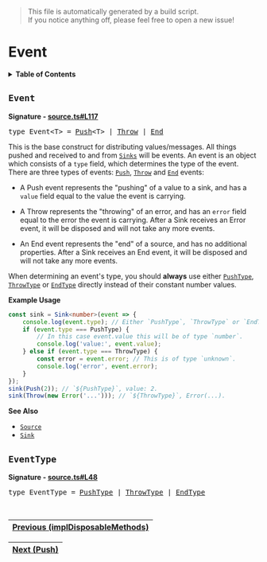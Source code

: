 > This file is automatically generated by a build script.<br>If you notice anything off, please feel free to open a new issue!

# Event

<details><summary><b>Table of Contents</b></summary>

1. [<code>Event</code>](#Event)
   1. [<code>EventType</code>](#EventType)</details>

## <a name="Event"></a><code>Event</code>

<b>Signature - [source.ts#L117](..\/..\/packages\/core\/src\/source.ts#L117)</b>

<pre>type Event&lt;T&gt; = <a href="01-Push.md#Push-Interface">Push</a>&lt;T&gt; | <a href="02-Throw.md#Throw-Interface">Throw</a> | <a href="03-End.md#End-Interface">End</a></pre>

This is the base construct for distributing values\/messages. All things pushed and received to and from <code>[Sinks](..\/03-api-source\/02-Sink.md#Sink)</code> will be events. An event is an object which consists of a <code>type</code> field, which determines the type of the event. There are three types of events: <code>[Push](01-Push.md#Push)</code>, <code>[Throw](02-Throw.md#Throw)</code> and <code>[End](03-End.md#End)</code> events:

- A Push event represents the &quot;pushing&quot; of a value to a sink, and has a <code>value</code> field equal to the value the event is carrying.

- A Throw represents the &quot;throwing&quot; of an error, and has an <code>error</code> field equal to the error the event is carrying. After a Sink receives an Error event, it will be disposed and will not take any more events.

- An End event represents the &quot;end&quot; of a source, and has no additional properties. After a Sink receives an End event, it will be disposed and will not take any more events.

When determining an event's type, you should <b>always</b> use either <code>[PushType](01-Push.md#PushType)</code>, <code>[ThrowType](02-Throw.md#ThrowType)</code> or <code>[EndType](03-End.md#EndType)</code> directly instead of their constant number values.

<b>Example Usage</b>

```ts
const sink = Sink<number>(event => {
    console.log(event.type); // Either `PushType`, `ThrowType` or `EndType`.
    if (event.type === PushType) {
        // In this case event.value this will be of type `number`.
        console.log('value:', event.value);
    } else if (event.type === ThrowType) {
        const error = event.error; // This is of type `unknown`.
        console.log('error', event.error);
    }
});
sink(Push(2)); // `${PushType}`, value: 2.
sink(Throw(new Error('...'))); // `${ThrowType}`, Error(...).
```

<b>See Also</b>

- <code>[Source](..\/03-api-source\/00-Source.md#Source)</code>
- <code>[Sink](..\/03-api-source\/02-Sink.md#Sink)</code>

## <a name="EventType"></a><code>EventType</code>

<b>Signature - [source.ts#L48](..\/..\/packages\/core\/src\/source.ts#L48)</b>

<pre>type EventType = <a href="01-Push.md#PushType-TypeAlias">PushType</a> | <a href="02-Throw.md#ThrowType-TypeAlias">ThrowType</a> | <a href="03-End.md#EndType-TypeAlias">EndType</a></pre><br>

| [Previous \(implDisposableMethods\)](..\/01-api-disposable\/05-implDisposableMethods.md#readme) |
| --- |

<div align="right">

| [Next \(Push\)](01-Push.md#readme) |
| --- |
</div>
